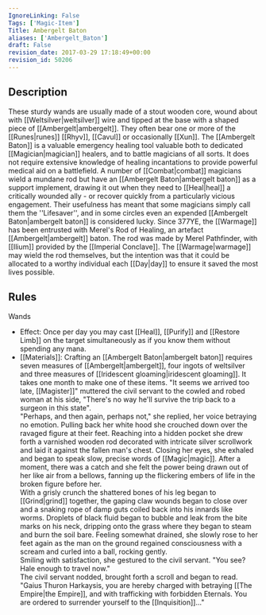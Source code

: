 ```yaml
---
IgnoreLinking: False
Tags: ['Magic-Item']
Title: Ambergelt Baton
aliases: ['Ambergelt_Baton']
draft: False
revision_date: 2017-03-29 17:18:49+00:00
revision_id: 50206
---
```


## Description
These sturdy wands are usually made of a stout wooden core, wound about with [[Weltsilver|weltsilver]] wire and tipped at the base with a shaped piece of [[Ambergelt|ambergelt]]. They often bear one or more of the [[Runes|runes]] [[Rhyv]], [[Cavul]] or occasionally [[Xun]].
The [[Ambergelt Baton]] is a valuable emergency healing tool valuable both to dedicated [[Magician|magician]] healers, and to battle magicians of all sorts. It does not require extensive knowledge of healing incantations to provide powerful medical aid on a battlefield. A number of [[Combat|combat]] magicians wield a mundane rod but have an [[Ambergelt Baton|ambergelt baton]] as a support implement, drawing it out when they need to [[Heal|heal]] a critically wounded ally - or recover quickly from a particularly vicious engagement. Their usefulness has meant that some magicians simply call them the ''Lifesaver'', and in some circles even an expended [[Ambergelt Baton|ambergelt baton]] is considered lucky.
Since 377YE, the [[Warmage]] has been entrusted with Merel's Rod of Healing, an artefact [[Ambergelt|ambergelt]] baton. The rod was made by Merel Pathfinder, with [[Ilium]] provided by the [[Imperial Conclave]]. The [[Warmage|warmage]] may wield the rod themselves, but the intention was that it could be allocated to a worthy individual each [[Day|day]] to ensure it saved the most lives possible.
## Rules
Wands
* Effect: Once per day you may cast [[Heal]], [[Purify]] and [[Restore Limb]] on the target simultaneously as if you know them without spending any mana.
* [[Materials]]: Crafting an [[Ambergelt Baton|ambergelt baton]] requires seven measures of [[Ambergelt|ambergelt]], four ingots of weltsilver and three measures of [[Iridescent gloaming|iridescent gloaming]]. It takes one month to make one of these items.
"It seems we arrived too late, [[Magister]]" muttered the civil servant to the cowled and robed woman at his side, "There's no way he'll survive the trip back to a surgeon in this state".  
"Perhaps, and then again, perhaps not," she replied, her voice betraying no emotion.
Pulling back her white hood she crouched down over the ravaged figure at their feet. Reaching into a hidden pocket she drew forth a varnished wooden rod decorated with intricate silver scrollwork and laid it against the fallen man's chest. Closing her eyes, she exhaled and began to speak slow, precise words of [[Magic|magic]]. After a moment, there was a catch and she felt the power being drawn out of her like air from a bellows, fanning up the flickering embers of life in the broken figure before her.  
With a grisly crunch the shattered bones of his leg began to [[Grind|grind]] together, the gaping claw wounds began to close over and a snaking rope of damp guts coiled back into his innards like worms.  Droplets of black fluid began to bubble and leak from the bite marks on his neck, dripping onto the grass where they began to steam and burn the soil bare.  Feeling somewhat drained, she slowly rose to her feet again as the man on the ground regained consciousness with a scream and curled into a ball, rocking gently.  
Smiling with satisfaction, she gestured to the civil servant. 
"You see?  Hale enough to travel now."  
The civil servant nodded, brought forth a scroll and began to read.
"Gaius Thuron Harkaysis, you are hereby charged with betraying [[The Empire|the Empire]], and with trafficking with forbidden Eternals.  You are ordered to surrender yourself to the [[Inquisition]]..."